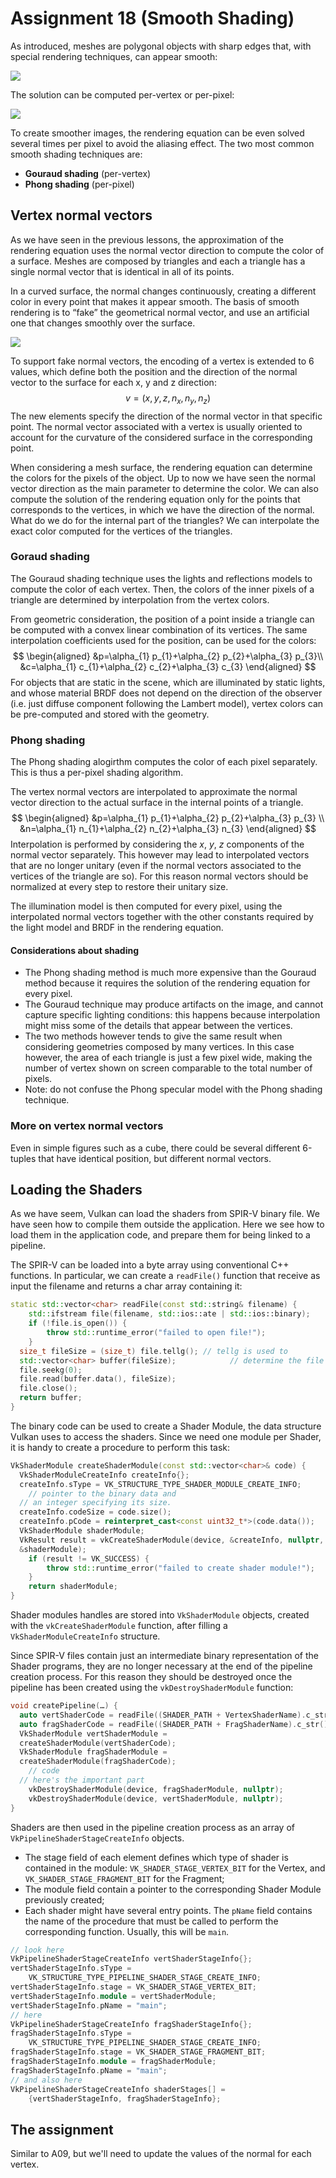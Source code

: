 # Assignment 18 (Smooth Shading)

As introduced, meshes are polygonal objects with sharp edges that, with special rendering techniques, can appear smooth:

![](assets/meshes.png)

The solution can be computed per-vertex or per-pixel:

![](assets/vertex-vs-pixel.png)

To create smoother images, the rendering equation can be even solved several times per pixel to  avoid the aliasing effect. The two most common smooth shading techniques are:

* **Gouraud shading** (per-vertex)
* **Phong shading** (per-pixel)

## Vertex normal vectors

As we have seen in the previous lessons, the approximation  of the rendering equation uses the normal vector direction to  compute the color of a surface. Meshes are composed by triangles and each a triangle has a  single normal vector that is identical in all of its points.

In a curved surface, the normal changes continuously, creating a  different color in every point that makes it appear smooth. The basis of smooth rendering is to “fake” the geometrical  normal vector, and use an artificial one that changes smoothly over the surface.

![](assets/normals.png)

To support fake normal vectors, the encoding of a vertex is  extended to 6 values, which define both the position and the  direction of the normal vector to the surface for each x, y and z direction:
$$
v = (x, y, z, n_x, n_y, n_z)
$$
The new elements specify the direction of the normal vector in that specific point. The normal vector associated with a vertex is usually oriented to account for the curvature of the considered surface in the corresponding point.

When considering a mesh surface, the rendering equation can determine the colors for the pixels of the object. Up to now we have seen the normal vector direction as the main parameter to determine the color. We can also compute the solution of the rendering equation only for the points that corresponds to the vertices, in which we have the direction of the normal. What do we do for the internal part of the triangles? We can interpolate the exact color computed for the vertices of the triangles.

### Goraud shading

The Gouraud shading technique uses the lights and reflections models to compute the color of each vertex. Then, the colors of the inner pixels of a triangle are determined by interpolation from the vertex colors.

From geometric consideration, the  position of a point inside a triangle can be computed with a convex linear combination of its vertices. The same interpolation coefficients  used for the position, can be used for the colors:
$$
\begin{aligned}
&p=\alpha_{1} p_{1}+\alpha_{2} p_{2}+\alpha_{3} p_{3}\\
&c=\alpha_{1} c_{1}+\alpha_{2} c_{2}+\alpha_{3} c_{3}
\end{aligned}
$$
For objects that are static in the scene, which are illuminated by  static lights, and whose material BRDF does not depend on the  direction of the observer (i.e. just diffuse component following the  Lambert model), vertex colors can be pre-computed and stored  with the geometry.

### Phong shading

The Phong shading alogirthm computes the color of each pixel  separately. This is thus a per-pixel shading algorithm.

The vertex normal vectors are interpolated to approximate the normal vector direction to the actual surface in the internal points of a triangle.
$$
\begin{aligned}
&p=\alpha_{1} p_{1}+\alpha_{2} p_{2}+\alpha_{3} p_{3} \\
&n=\alpha_{1} n_{1}+\alpha_{2} n_{2}+\alpha_{3} n_{3}
\end{aligned}
$$
Interpolation is performed by considering the $x$, $y$, $z$ components of the normal vector separately. This however may lead to interpolated vectors that are no longer unitary  (even if the normal vectors associated to the vertices of the triangle are so). For this reason normal vectors should be normalized at every step to restore their unitary size.

The illumination model is then computed for every pixel, using the interpolated normal vectors together with the other constants required by the light model and BRDF in the  rendering equation.

#### Considerations about shading

* The Phong shading method is much more expensive than the  Gouraud method because it requires the solution of the rendering equation for every pixel.
* The Gouraud technique may produce artifacts on the image,  and cannot capture specific lighting conditions: this happens  because interpolation might miss some of the details that  appear between the vertices.
* The two methods however tends to give the same result when  considering geometries composed by many vertices. In this case however, the area of each triangle is just a few  pixel wide, making the number of vertex shown on screen  comparable to the total number of pixels.
* Note: do not confuse the Phong specular model with the Phong shading technique.

### More on vertex normal vectors

Even in simple figures such as a cube, there could be several  different 6-tuples that have identical position, but different normal vectors.

## Loading the Shaders

As we have seem, Vulkan can load the shaders from SPIR-V binary file. We have seen how to compile them outside the application. Here we see how to load them in the application code, and prepare them for being linked to a pipeline.

The SPIR-V can be loaded into a byte array using conventional C++ functions. In particular, we can create a `readFile()` function that receive as input the filename and returns a char array containing it:

```c++
static std::vector<char> readFile(const std::string& filename) {
	std::ifstream file(filename, std::ios::ate | std::ios::binary);
	if (!file.is_open()) {
		throw std::runtime_error("failed to open file!");
	}
  size_t fileSize = (size_t) file.tellg(); // tellg is used to
  std::vector<char> buffer(fileSize);			 // determine the file size
  file.seekg(0);
  file.read(buffer.data(), fileSize);
  file.close();
  return buffer;
}
```

The binary code can be used to create a Shader Module, the data  structure Vulkan uses to access the shaders. Since we need one  module per Shader, it is handy to create a procedure to perform this task:

```c++
VkShaderModule createShaderModule(const std::vector<char>& code) {
  VkShaderModuleCreateInfo createInfo{};
  createInfo.sType = VK_STRUCTURE_TYPE_SHADER_MODULE_CREATE_INFO;
	// pointer to the binary data and
  // an integer specifying its size.
  createInfo.codeSize = code.size();
  createInfo.pCode = reinterpret_cast<const uint32_t*>(code.data());
  VkShaderModule shaderModule;
  VkResult result = vkCreateShaderModule(device, &createInfo, nullptr,
  &shaderModule);
	if (result != VK_SUCCESS) {
		throw std::runtime_error("failed to create shader module!");
	}
	return shaderModule;
}
```

Shader modules handles are stored into `VkShaderModule` objects, created with the `vkCreateShaderModule` function,  after filling a `VkShaderModuleCreateInfo` structure.

Since SPIR-V files contain just an intermediate binary  representation of the Shader programs, they are no longer necessary at the end of the pipeline creation process. For this  reason they should be destroyed once the pipeline has been  created using the `vkDestroyShaderModule` function:

```c++
void createPipeline(…) {
  auto vertShaderCode = readFile((SHADER_PATH + VertexShaderName).c_str());
  auto fragShaderCode = readFile((SHADER_PATH + FragShaderName).c_str());
  VkShaderModule vertShaderModule =
  createShaderModule(vertShaderCode);
  VkShaderModule fragShaderModule =
  createShaderModule(fragShaderCode);
	// code
  // here's the important part
	vkDestroyShaderModule(device, fragShaderModule, nullptr);
	vkDestroyShaderModule(device, vertShaderModule, nullptr);
}
```

Shaders are then used in the pipeline creation process as an  array of `VkPipelineShaderStageCreateInfo` objects.

* The stage field of each element defines which type of shader is contained in the module: `VK_SHADER_STAGE_VERTEX_BIT` for  the Vertex, and `VK_SHADER_STAGE_FRAGMENT_BIT` for the  Fragment;
* The module field contain a pointer to the corresponding Shader Module previously created;
* Each shader might have several entry points. The `pName` field contains the name of the procedure that must be called to perform  the corresponding function. Usually, this will be `main`.

```c++
// look here
VkPipelineShaderStageCreateInfo vertShaderStageInfo{};
vertShaderStageInfo.sType =
	VK_STRUCTURE_TYPE_PIPELINE_SHADER_STAGE_CREATE_INFO;
vertShaderStageInfo.stage = VK_SHADER_STAGE_VERTEX_BIT;
vertShaderStageInfo.module = vertShaderModule;
vertShaderStageInfo.pName = "main";
// here
VkPipelineShaderStageCreateInfo fragShaderStageInfo{};
fragShaderStageInfo.sType =
	VK_STRUCTURE_TYPE_PIPELINE_SHADER_STAGE_CREATE_INFO;
fragShaderStageInfo.stage = VK_SHADER_STAGE_FRAGMENT_BIT;
fragShaderStageInfo.module = fragShaderModule;
fragShaderStageInfo.pName = "main";
// and also here
VkPipelineShaderStageCreateInfo shaderStages[] =
	{vertShaderStageInfo, fragShaderStageInfo};
```

## The assignment

Similar to A09, but we'll need to update the values of the normal for each vertex.
